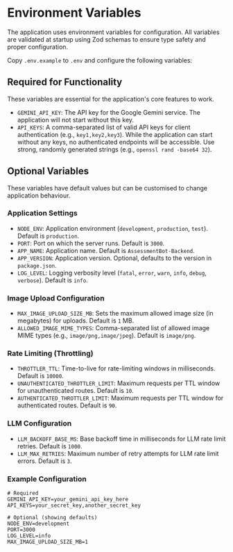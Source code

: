 # Environment Variables

The application uses environment variables for configuration. All variables are validated at startup using Zod schemas to ensure type safety and proper configuration.

Copy `.env.example` to `.env` and configure the following variables:

## Required for Functionality

These variables are essential for the application's core features to work.

- `GEMINI_API_KEY`: The API key for the Google Gemini service. The application will not start without this key.
- `API_KEYS`: A comma-separated list of valid API keys for client authentication (e.g., `key1,key2,key3`). While the application can start without any keys, no authenticated endpoints will be accessible. Use strong, randomly generated strings (e.g., `openssl rand -base64 32`).

## Optional Variables

These variables have default values but can be customised to change application behaviour.

### Application Settings

- `NODE_ENV`: Application environment (`development`, `production`, `test`). Default is `production`.
- `PORT`: Port on which the server runs. Default is `3000`.
- `APP_NAME`: Application name. Default is `AssessmentBot-Backend`.
- `APP_VERSION`: Application version. Optional, defaults to the version in `package.json`.
- `LOG_LEVEL`: Logging verbosity level (`fatal`, `error`, `warn`, `info`, `debug`, `verbose`). Default is `info`.

### Image Upload Configuration

- `MAX_IMAGE_UPLOAD_SIZE_MB`: Sets the maximum allowed image size (in megabytes) for uploads. Default is `1` MB.
- `ALLOWED_IMAGE_MIME_TYPES`: Comma-separated list of allowed image MIME types (e.g., `image/png,image/jpeg`). Default is `image/png`.

### Rate Limiting (Throttling)

- `THROTTLER_TTL`: Time-to-live for rate-limiting windows in milliseconds. Default is `10000`.
- `UNAUTHENTICATED_THROTTLER_LIMIT`: Maximum requests per TTL window for unauthenticated routes. Default is `10`.
- `AUTHENTICATED_THROTTLER_LIMIT`: Maximum requests per TTL window for authenticated routes. Default is `90`.

### LLM Configuration

- `LLM_BACKOFF_BASE_MS`: Base backoff time in milliseconds for LLM rate limit retries. Default is `1000`.
- `LLM_MAX_RETRIES`: Maximum number of retry attempts for LLM rate limit errors. Default is `3`.

### Example Configuration

```env
# Required
GEMINI_API_KEY=your_gemini_api_key_here
API_KEYS=your_secret_key,another_secret_key

# Optional (showing defaults)
NODE_ENV=development
PORT=3000
LOG_LEVEL=info
MAX_IMAGE_UPLOAD_SIZE_MB=1
```
